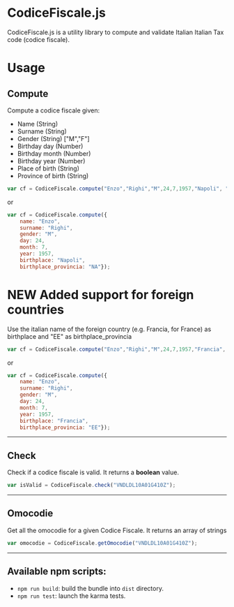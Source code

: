 CodiceFiscale.js
===================


CodiceFiscale.js is a utility library to compute and validate Italian  Italian Tax code (codice fiscale).



Usage
=====

Compute
-------

Compute a codice fiscale given:

 - Name (String)
 - Surname (String)
 - Gender (String) ["M","F"]
 - Birthday day (Number)
 - Birthday month (Number)
 - Birthday year (Number)
 - Place of birth (String)
 - Province of birth (String)

```js
var cf = CodiceFiscale.compute("Enzo","Righi","M",24,7,1957,"Napoli", "NA");
```
or

```js
var cf = CodiceFiscale.compute({
    name: "Enzo",
    surname: "Righi",
    gender: "M",
    day: 24,
    month: 7,
    year: 1957,
    birthplace: "Napoli", 
    birthplace_provincia: "NA"});
```
**NEW**  Added support for foreign countries
===
Use the italian name of the foreign country (e.g. Francia, for France) as birthplace
and "EE" as birthplace_provincia
```js
var cf = CodiceFiscale.compute("Enzo","Righi","M",24,7,1957,"Francia", "EE");
```
or

```js
var cf = CodiceFiscale.compute({
    name: "Enzo",
    surname: "Righi",
    gender: "M",
    day: 24,
    month: 7,
    year: 1957,
    birthplace: "Francia", 
    birthplace_provincia: "EE"});
```

----------

Check
-------
Check if a codice fiscale is valid. It returns a **boolean** value.

```js
var isValid = CodiceFiscale.check("VNDLDL10A01G410Z");
```
----------
Omocodie
-------
Get all the omocodie for a given Codice Fiscale. It returns an array of strings

```js
var omocodie = CodiceFiscale.getOmocodie("VNDLDL10A01G410Z");
```


-------

## Available npm scripts:

- `npm run build`: build the bundle into `dist` directory.
- `npm run test`: launch the karma tests.
